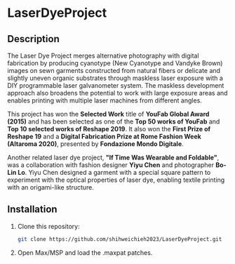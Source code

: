 # LaserDyeProject

## Description
The Laser Dye Project merges alternative photography with digital fabrication by producing cyanotype (New Cyanotype and Vandyke Brown) images on sewn garments constructed from natural fibers or delicate and slightly uneven organic substrates through maskless laser exposure with a DIY programmable laser galvanometer system. The maskless development approach also broadens the potential to work with large exposure areas and enables printing with multiple laser machines from different angles.

This project has won the **Selected Work** title of **YouFab Global Award (2015)** and has been selected as one of the **Top 50 works of YouFab** and **Top 10 selected works of Reshape 2019**. It also won the **First Prize of Reshape 19** and a **Digital Fabrication Prize at Rome Fashion Week (Altaroma 2020)**, presented by **Fondazione Mondo Digitale**. 

Another related laser dye project, **"If Time Was Wearable and Foldable"**, was a collaboration with fashion designer **Yiyu Chen** and photographer **Bo-Lin Lo**. Yiyu Chen designed a garment with a special square pattern to experiment with the optical properties of laser dye, enabling textile printing with an origami-like structure.

## Installation
1. Clone this repository:  
   ```bash
   git clone https://github.com/shihweichieh2023/LaserDyeProject.git
2. Open Max/MSP and load the .maxpat patches.

